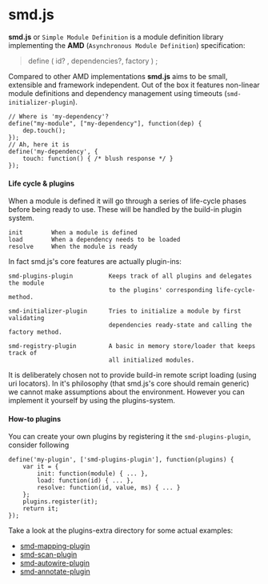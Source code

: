 # smd.js

**smd.js** or `Simple Module Definition` is a module definition library implementing the
**AMD** (`Asynchronous Module Definition`) specification:

> define (  id? , dependencies?, factory ) ;

Compared to other AMD implementations **smd.js** aims to be small, extensible and
framework independent. Out of the box it features non-linear module definitions
and dependency management using timeouts (`smd-initializer-plugin`).

```
// Where is 'my-dependency'?
define("my-module", ["my-dependency"], function(dep) {
    dep.touch();
});
// Ah, here it is
define('my-dependency', { 
    touch: function() { /* blush response */ } 
});
```

#### Life cycle & plugins

When a module is defined it will go through a series of life-cycle phases before
being ready to use. These will be handled by the build-in plugin system. 

```
init        When a module is defined        
load        When a dependency needs to be loaded
resolve     When the module is ready
```


In fact smd.js's core features are actually plugin-ins:

```
smd-plugins-plugin          Keeps track of all plugins and delegates the module
                            to the plugins' corresponding life-cycle-method.

smd-initializer-plugin      Tries to initialize a module by first validating
                            dependencies ready-state and calling the factory method.

smd-registry-plugin         A basic in memory store/loader that keeps track of
                            all initialized modules.
```

It is deliberately chosen not to provide build-in remote script loading (using uri
locators). In it's philosophy (that smd.js's core should remain generic) we cannot 
make assumptions about the environment. However you can implement it yourself by 
using the plugins-system.

#### How-to plugins

You can create your own plugins by registering it the `smd-plugins-plugin`, consider following 

```
define('my-plugin', ['smd-plugins-plugin'], function(plugins) {
    var it = {
        init: function(module) { ... },
        load: function(id) { ... },
        resolve: function(id, value, ms) { ... }
    };
    plugins.register(it);
    return it;
});

```

Take a look at the plugins-extra directory for some actual examples:

* [smd-mapping-plugin](./plugins-extra/mapping)
* [smd-scan-plugin](./plugins-extra/scan)
* [smd-autowire-plugin](./plugins-extra/autowire)
* [smd-annotate-plugin](./plugins-extra/annotate)
